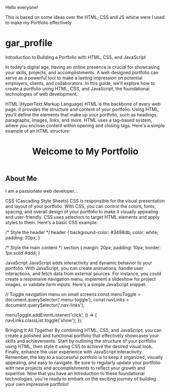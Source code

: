 Hello everyone!

This is based on some ideas over the HTML, CSS and JS whicw were I used to make my Portfolio effectively

# gar_profile

Introduction to Building a Portfolio with HTML, CSS, and JavaScript

In today's digital age, having an online presence is crucial for showcasing your skills, projects, and accomplishments. 
A well-designed portfolio can serve as a powerful tool to make a lasting impression on potential employers, clients, and collaborators. 
In this guide, we'll explore how to create a portfolio using HTML, CSS, and JavaScript, the foundational technologies of web development.


HTML (HyperText Markup Language)
    HTML is the backbone of every web page. It provides the structure and content of your portfolio. 
Using HTML, you'll define the elements that make up your portfolio, such as headings, paragraphs, images, links, and more. 
HTML uses a tag-based system, where you enclose content within opening and closing tags. Here's a simple example of an HTML structure:

<!DOCTYPE html>
<html>
<head>
    <title>My Portfolio</title>
</head>
<body>
    <header>
        <h1>Welcome to My Portfolio</h1>
    </header>
    <section>
        <h2>About Me</h2>
        <p>I am a passionate web developer...</p>
    </section>
    <!-- More sections for projects, skills, contact, etc. -->
</body>
</html>


CSS (Cascading Style Sheets)
    CSS is responsible for the visual presentation and layout of your portfolio. 
With CSS, you can control the colors, fonts, spacing, and overall design of your portfolio to make it visually appealing and user-friendly. 
CSS uses selectors to target HTML elements and apply styles to them. Here's a basic CSS example:

/* Style the header */
header {
    background-color: #3498db;
    color: white;
    padding: 20px;
}

/* Style the main content */
section {
    margin: 20px;
    padding: 10px;
    border: 1px solid #ddd;
}


JavaScript
    JavaScript adds interactivity and dynamic behavior to your portfolio. 
With JavaScript, you can create animations, handle user interactions, and fetch data from external sources. 
For instance, you could create a responsive navigation menu, implement a slideshow for project images, or validate form inputs. 
Here's a simple JavaScript snippet:

// Toggle navigation menu on small screens
const menuToggle = document.querySelector('.menu-toggle');
const navLinks = document.querySelector('.nav-links');

menuToggle.addEventListener('click', () => {
    navLinks.classList.toggle('show');
});


Bringing It All Together
    By combining HTML, CSS, and JavaScript, you can create a polished and functional portfolio that effectively showcases your skills and achievements. 
Start by outlining the structure of your portfolio using HTML, then style it using CSS to achieve the desired visual look. 
Finally, enhance the user experience with JavaScript interactivity. Remember, the key to a successful portfolio is to keep it organized, 
visually appealing, and easy to navigate. Be sure to regularly update your portfolio with new projects and accomplishments to 
reflect your growth and expertise. Now that you have an introduction to these foundational technologies, 
you're ready to embark on the exciting journey of building your own impressive portfolio!





